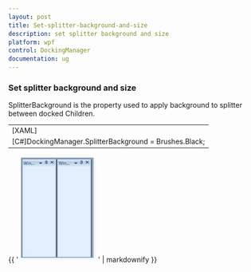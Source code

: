 ```yaml
---
layout: post
title: Set-splitter-background-and-size
description: set splitter background and size
platform: wpf
control: DockingManager
documentation: ug
---
```


### Set splitter background and size

SplitterBackground is the property used to apply background to splitter between docked Children.



<table>
<tr>
<td>
[XAML]<syncfusion:DockingManager Name="DockingManager" SplitterBackground="Black">    <Grid Name="grid1" syncfusion:DockingManager.Header="Window1"/>    <Grid Name="grid2" syncfusion:DockingManager.Header="Window2"/></syncfusion:DockingManager></td></tr>
<tr>
<td>
[C#]DockingManager.SplitterBackground = Brushes.Black;</td></tr>
</table>


{{ '![C:/Users/Hemanth/Desktop/Documentation/Images/SplitterBackground.jpg](Set-splitter-background-and-size_images/Set-splitter-background-and-size_img1.jpeg)' | markdownify }}



